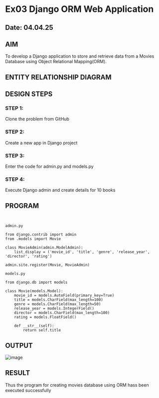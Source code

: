 # Ex03 Django ORM Web Application
## Date: 04.04.25

## AIM
To develop a Django application to store and retrieve data from a Movies Database using Object Relational Mapping(ORM).

## ENTITY RELATIONSHIP DIAGRAM

## DESIGN STEPS

### STEP 1:
Clone the problem from GitHub

### STEP 2:
Create a new app in Django project

### STEP 3:
Enter the code for admin.py and models.py

### STEP 4:
Execute Django admin and create details for 10 books

## PROGRAM
```


admin.py

from django.contrib import admin
from .models import Movie

class MovieAdmin(admin.ModelAdmin):
    list_display = ('movie_id', 'title', 'genre', 'release_year', 'director', 'rating')

admin.site.register(Movie, MovieAdmin)

models.py

from django.db import models

class Movie(models.Model):
    movie_id = models.AutoField(primary_key=True)
    title = models.CharField(max_length=100)
    genre = models.CharField(max_length=50)
    release_year = models.IntegerField()
    director = models.CharField(max_length=100)
    rating = models.FloatField()

    def __str__(self):
        return self.title

```
## OUTPUT
![image](https://github.com/user-attachments/assets/106599dc-f032-4e1c-a119-ffc606ad54ce)




## RESULT
Thus the program for creating movies database using ORM hass been executed successfully
